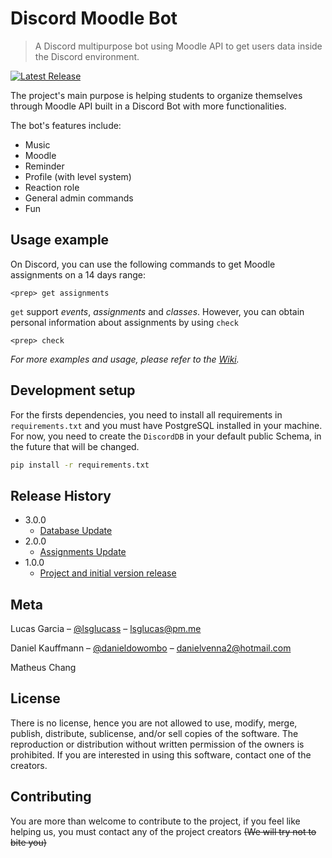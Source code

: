 # Discord Moodle Bot

> A Discord multipurpose bot using Moodle API to get users data inside the Discord environment.

[![Latest Release][release]][release]

The project's main purpose is helping students to organize themselves through Moodle API built in a Discord Bot with more functionalities.

The bot's features include:

* Music
* Moodle
* Reminder
* Profile (with level system)
* Reaction role
* General admin commands
* Fun  

## Usage example

On Discord, you can use the following commands to get Moodle assignments on a 14 days range:

```discord
<prep> get assignments
```

`get` support _events_, _assignments_ and _classes_. However, you can obtain personal information about assignments by using `check`

```discord
<prep> check
```

_For more examples and usage, please refer to the [Wiki][wiki]._

## Development setup

For the firsts dependencies, you need to install all requirements in ```requirements.txt``` and you must have PostgreSQL installed in your machine. For now, you need to create the ```DiscordDB``` in your default public Schema, in the future that will be changed.

```sh
pip install -r requirements.txt  
```
  
## Release History

* 3.0.0
  * [Database Update](https://github.com/lsglucas/DiscordMackBot/releases/tag/3.0.0)
* 2.0.0
  * [Assignments Update](https://github.com/lsglucas/DiscordMackBot/releases/tag/2.0.0)
* 1.0.0
  * [Project and initial version release](https://github.com/lsglucas/DiscordMackBot/releases/tag/1.0.0)

## Meta

Lucas Garcia – [@lsglucass](https://twitter.com/lsglucass) – lsglucas@pm.me

Daniel Kauffmann – [@danieldowombo](https://twitter.com/danieldowombo) – danielvenna2@hotmail.com

Matheus Chang  

## License  

There is no license, hence you are not allowed to use, modify, merge, publish, distribute, sublicense, and/or sell copies of the software. The reproduction or distribution without written permission of the owners is prohibited. If you are interested in using this software, contact one of the creators.

## Contributing

You are more than welcome to contribute to the project, if you feel like helping us, you must contact any of the project creators ~~(We will try not to bite you)~~

[release]: https://img.shields.io/github/v/release/lsglucas/DiscordMackBot
[wiki]: https://github.com/lsglucas/DiscordMackBot/wiki
